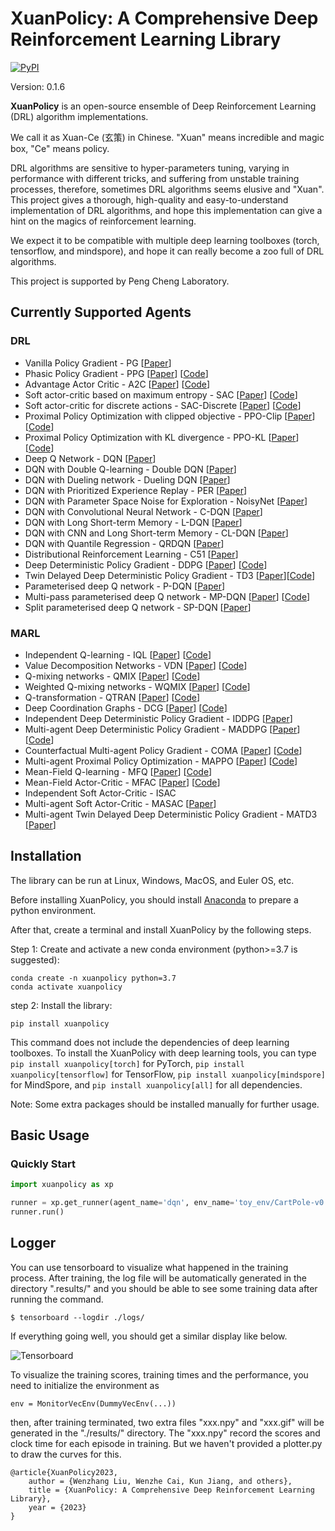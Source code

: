 # XuanPolicy: A Comprehensive Deep Reinforcement Learning Library #

[![PyPI](https://img.shields.io/badge/PyPI-0.1.6-green)](https://pypi.org/project/xuanpolicy/)

[//]: # ([![Conda]&#40;https://img.shields.io/conda/vn/conda-forge/tianshou&#41;]&#40;https://github.com/conda-forge/tianshou-feedstock&#41;)

[//]: # ([![Read the Docs]&#40;https://img.shields.io/readthedocs/tianshou&#41;]&#40;https://tianshou.readthedocs.io/en/master&#41;)

[//]: # ([![Read the Docs]&#40;https://img.shields.io/readthedocs/tianshou-docs-zh-cn?label=%E4%B8%AD%E6%96%87%E6%96%87%E6%A1%A3&#41;]&#40;https://tianshou.readthedocs.io/zh/master/&#41;)

[//]: # ([![Unittest]&#40;https://github.com/thu-ml/tianshou/workflows/Unittest/badge.svg?branch=master&#41;]&#40;https://github.com/thu-ml/tianshou/actions&#41;)

[//]: # ([![codecov]&#40;https://img.shields.io/codecov/c/gh/thu-ml/tianshou&#41;]&#40;https://codecov.io/gh/thu-ml/tianshou&#41;)

[//]: # ([![GitHub issues]&#40;https://img.shields.io/github/issues/thu-ml/tianshou&#41;]&#40;https://github.com/thu-ml/tianshou/issues&#41;)

[//]: # ([![GitHub stars]&#40;https://img.shields.io/github/stars/thu-ml/tianshou&#41;]&#40;https://github.com/thu-ml/tianshou/stargazers&#41;)

[//]: # ([![GitHub forks]&#40;https://img.shields.io/github/forks/thu-ml/tianshou&#41;]&#40;https://github.com/thu-ml/tianshou/network&#41;)

[//]: # ([![GitHub license]&#40;https://img.shields.io/github/license/thu-ml/tianshou&#41;]&#40;https://github.com/thu-ml/tianshou/blob/master/LICENSE&#41;)

Version: 0.1.6

**XuanPolicy** is an open-source ensemble of Deep Reinforcement Learning (DRL) algorithm implementations.

We call it as Xuan-Ce (玄策) in Chinese. 
"Xuan" means incredible and magic box, "Ce" means policy.

DRL algorithms are sensitive to hyper-parameters tuning, varying in performance with different tricks, 
and suffering from unstable training processes, therefore, sometimes DRL algorithms seems elusive and "Xuan". 
This project gives a thorough, high-quality and easy-to-understand implementation of DRL algorithms, 
and hope this implementation can give a hint on the magics of reinforcement learning.

We expect it to be compatible with multiple deep learning toolboxes (torch, tensorflow, and mindspore),
and hope it can really become a zoo full of DRL algorithms. 

This project is supported by Peng Cheng Laboratory.

## Currently Supported Agents ##

### DRL ###
- Vanilla Policy Gradient - PG [[Paper](https://proceedings.neurips.cc/paper/2001/file/4b86abe48d358ecf194c56c69108433e-Paper.pdf)]
- Phasic Policy Gradient - PPG [[Paper](http://proceedings.mlr.press/v139/cobbe21a/cobbe21a.pdf)] [[Code](https://github.com/openai/phasic-policy-gradient)]
- Advantage Actor Critic - A2C [[Paper](http://proceedings.mlr.press/v48/mniha16.pdf)] [[Code](https://github.com/openai/baselines/tree/master/baselines/a2c)]
- Soft actor-critic based on maximum entropy - SAC [[Paper](http://proceedings.mlr.press/v80/haarnoja18b/haarnoja18b.pdf)] [[Code](http://github.com/haarnoja/sac)]
- Soft actor-critic for discrete actions - SAC-Discrete [[Paper](https://arxiv.org/pdf/1910.07207.pdf)] [[Code](https://github.com/p-christ/Deep-Reinforcement-Learning-Algorithms-with-PyTorch)]
- Proximal Policy Optimization with clipped objective - PPO-Clip [[Paper](https://arxiv.org/pdf/1707.06347.pdf)] [[Code]( https://github.com/berkeleydeeprlcourse/homework/tree/master/hw4)]
- Proximal Policy Optimization with KL divergence - PPO-KL [[Paper](https://arxiv.org/pdf/1707.06347.pdf)] [[Code]( https://github.com/berkeleydeeprlcourse/homework/tree/master/hw4)]
- Deep Q Network - DQN [[Paper](https://www.nature.com/articles/nature14236)]
- DQN with Double Q-learning - Double DQN [[Paper](https://ojs.aaai.org/index.php/AAAI/article/view/10295)]
- DQN with Dueling network - Dueling DQN [[Paper](http://proceedings.mlr.press/v48/wangf16.pdf)]
- DQN with Prioritized Experience Replay - PER [[Paper](https://arxiv.org/pdf/1511.05952.pdf)]
- DQN with Parameter Space Noise for Exploration - NoisyNet [[Paper](https://arxiv.org/pdf/1706.01905.pdf)]
- DQN with Convolutional Neural Network - C-DQN [[Paper](https://ieeexplore.ieee.org/abstract/document/9867958/)]
- DQN with Long Short-term Memory - L-DQN [[Paper](https://link.springer.com/article/10.1007/s10489-022-04317-2)]
- DQN with CNN and Long Short-term Memory - CL-DQN [[Paper](https://link.springer.com/article/10.1007/s10489-022-04317-2)]
- DQN with Quantile Regression - QRDQN [[Paper](https://ojs.aaai.org/index.php/AAAI/article/view/11791)]
- Distributional Reinforcement Learning - C51 [[Paper](http://proceedings.mlr.press/v70/bellemare17a/bellemare17a.pdf)]
- Deep Deterministic Policy Gradient - DDPG [[Paper](https://arxiv.org/pdf/1509.02971.pdf)] [[Code](https://github.com/openai/baselines/tree/master/baselines/ddpg)]
- Twin Delayed Deep Deterministic Policy Gradient - TD3 [[Paper](http://proceedings.mlr.press/v80/fujimoto18a/fujimoto18a.pdf)][[Code](https://github.com/sfujim/TD3)]
- Parameterised deep Q network - P-DQN [[Paper](https://arxiv.org/pdf/1810.06394.pdf)]
- Multi-pass parameterised deep Q network - MP-DQN [[Paper](https://arxiv.org/pdf/1905.04388.pdf)] [[Code](https://github.com/cycraig/MP-DQN)]
- Split parameterised deep Q network - SP-DQN [[Paper](https://arxiv.org/pdf/1810.06394.pdf)]

### MARL ###
- Independent Q-learning - IQL [[Paper](https://hal.science/file/index/docid/720669/filename/Matignon2012independent.pdf)] [[Code](https://github.com/oxwhirl/pymarl)]
- Value Decomposition Networks - VDN [[Paper](https://arxiv.org/pdf/1706.05296.pdf)] [[Code](https://github.com/oxwhirl/pymarl)]
- Q-mixing networks - QMIX [[Paper](http://proceedings.mlr.press/v80/rashid18a/rashid18a.pdf)] [[Code](https://github.com/oxwhirl/pymarl)]
- Weighted Q-mixing networks - WQMIX [[Paper](https://proceedings.neurips.cc/paper/2020/file/73a427badebe0e32caa2e1fc7530b7f3-Paper.pdf)] [[Code](https://github.com/oxwhirl/wqmix)]
- Q-transformation - QTRAN [[Paper](http://proceedings.mlr.press/v97/son19a/son19a.pdf)] [[Code](https://github.com/Sonkyunghwan/QTRAN)]
- Deep Coordination Graphs - DCG [[Paper](http://proceedings.mlr.press/v119/boehmer20a/boehmer20a.pdf)] [[Code](https://github.com/wendelinboehmer/dcg)]
- Independent Deep Deterministic Policy Gradient - IDDPG [[Paper](https://proceedings.neurips.cc/paper/2017/file/68a9750337a418a86fe06c1991a1d64c-Paper.pdf)]
- Multi-agent Deep Deterministic Policy Gradient - MADDPG [[Paper](https://proceedings.neurips.cc/paper/2017/file/68a9750337a418a86fe06c1991a1d64c-Paper.pdf)] [[Code](https://github.com/openai/maddpg)]
- Counterfactual Multi-agent Policy Gradient - COMA [[Paper](https://ojs.aaai.org/index.php/AAAI/article/view/11794)] [[Code](https://github.com/oxwhirl/pymarl)]
- Multi-agent Proximal Policy Optimization - MAPPO [[Paper](https://proceedings.neurips.cc/paper_files/paper/2022/file/9c1535a02f0ce079433344e14d910597-Paper-Datasets_and_Benchmarks.pdf)] [[Code](https://github.com/marlbenchmark/on-policy)]
- Mean-Field Q-learning - MFQ [[Paper](http://proceedings.mlr.press/v80/yang18d/yang18d.pdf)] [[Code](https://github.com/mlii/mfrl)]
- Mean-Field Actor-Critic - MFAC [[Paper](http://proceedings.mlr.press/v80/yang18d/yang18d.pdf)] [[Code](https://github.com/mlii/mfrl)]
- Independent Soft Actor-Critic - ISAC 
- Multi-agent Soft Actor-Critic - MASAC [[Paper](https://arxiv.org/pdf/2104.06655.pdf)]
- Multi-agent Twin Delayed Deep Deterministic Policy Gradient - MATD3 [[Paper](https://arxiv.org/pdf/1910.01465.pdf)]

## Installation ##

The library can be run at Linux, Windows, MacOS, and Euler OS, etc.

Before installing XuanPolicy, you should install [Anaconda](https://www.anaconda.com/download) to prepare a python environment.

After that, create a terminal and install XuanPolicy by the following steps.

Step 1: Create and activate a new conda environment (python>=3.7 is suggested):

```commandline
conda create -n xuanpolicy python=3.7
conda activate xuanpolicy
```

step 2: Install the library:

```commandline
pip install xuanpolicy
```

This command does not include the dependencies of deep learning toolboxes. To install the XuanPolicy with 
deep learning tools, you can type `pip install xuanpolicy[torch]` for PyTorch, `pip install xuanpolicy[tensorflow]`
for TensorFlow, `pip install xuanpolicy[mindspore]` for MindSpore, and `pip install xuanpolicy[all]` for all dependencies.

Note: Some extra packages should be installed manually for further usage. 

## Basic Usage ##

### Quickly Start ###
```python
import xuanpolicy as xp

runner = xp.get_runner(agent_name='dqn', env_name='toy_env/CartPole-v0', is_test=False)
runner.run()
```

[//]: # (### Run a Demo ###)

[//]: # (The following four lines of code are enough to start training an RL agent.)

[//]: # (```)

[//]: # ($ python main.py --method dqn --env toy)

[//]: # (```)

[//]: # (As our project support multiprocess communication by mpi4py, so you can run with the following command to start training with K sub-process.)

[//]: # (```)

[//]: # ($ mpiexec -n K python main.py --method dqn --env toy)

[//]: # (```)

[//]: # ()
[//]: # (## Customize Usage ##)

[//]: # (- If you want to train an RL agent in your own environments, you can write an environment wrapper and implement the core function reset&#40;&#41; and step&#40;action&#41; and add it in make_env_funcs.py file. The environment template is shown in "./envs/wrappers/xxx_wrappers.py".)

[//]: # (- If you want to train an agent with some novel network architecture, you can modify content in the function define_network in the xxx_agent.py file in "agents/xxx/xxx_xx_agent". &#40;Hints: Better not playing with the content in define_optimization&#40;&#41; function.&#41;)

## Logger ##
You can use tensorboard to visualize what happened in the training process. After training, the log file will be automatically generated in the directory ".results/" and you should be able to see some training data after running the command.
``` 
$ tensorboard --logdir ./logs/
```
If everything going well, you should get a similar display like below. 

![Tensorboard](./common/debug.png)

To visualize the training scores, training times and the performance, you need to initialize the environment as 
```
env = MonitorVecEnv(DummyVecEnv(...))
```  
then, after training terminated, two extra files "xxx.npy" and "xxx.gif" will be generated in the "./results/" directory. The "xxx.npy" record the scores and clock time for each episode in training. But we haven't provided a plotter.py to draw the curves for this.  


[//]: # (## Experiments ##)

[//]: # (### MuJoCo ###)

[//]: # (We train our agents in MuJoCo benchmark &#40;HalfCheetah,...&#41; for 1M experience and compare with some other implementations &#40;stable-baselines, stable-baselines3, ...&#41;. The performance is shown below. We noticed that the scale of reward in our experiment is different, and we reckon it is mainly because the version of mujoco and the timesteps for each episode. For fair comparsion, we use the same )

[//]: # (hyperparameters for all the implementations.)

[//]: # (#### A2C ####)

[//]: # (| Environments&#40;1M,4 parallels&#41; | Ours | Stable-baselines&#40;tf&#41; |Stable-baselines3&#40;torch&#41;  |)

[//]: # (|  :----:  | :----:  |:--------------------:| :----: |)

[//]: # (| HalfCheetah-v3              |      |                      |                          |)

[//]: # (| Hopper-v3                   |      |                      |                          |)

[//]: # (| Walker2d-v3                 |      |                      |                          |)

[//]: # (| Ant-v3                      |      |                      |                          |)

[//]: # (| Swimmer-v3                  |      |                      |                          |)

[//]: # (| Humanoid-v3                 |      |                      |                          |)

[//]: # ()
[//]: # (#### ACER ####)

[//]: # (| Environments&#40;1M,4 parallels&#41; | Ours |  Stable-baselines&#40;tf&#41;  |Stable-baselines3&#40;torch&#41;  |)

[//]: # (|  :----:  | :----:  | :----: | :----: |)

[//]: # (| HalfCheetah-v3              |      |                      |                          |)

[//]: # (| Hopper-v3                   |      |                      |                          |)

[//]: # (| Walker2d-v3                 |      |                      |                          |)

[//]: # (| Ant-v3                      |      |                      |                          |)

[//]: # (| Swimmer-v3                  |      |                      |                          |)

[//]: # (| Humanoid-v3                 |      |                      |                          |)

[//]: # ()
[//]: # (#### ACKTR ####)

[//]: # (| Environments&#40;1M,4 parallels&#41; | Ours |  Stable-baselines&#40;tf&#41;  |Stable-baselines3&#40;torch&#41;  |)

[//]: # (|  :----:  | :----:  | :----: | :----: |)

[//]: # (| HalfCheetah-v3              |      |                      |                          |)

[//]: # (| Hopper-v3                   |      |                      |                          |)

[//]: # (| Walker2d-v3                 |      |                      |                          |)

[//]: # (| Ant-v3                      |      |                      |                          |)

[//]: # (| Swimmer-v3                  |      |                      |                          |)

[//]: # (| Humanoid-v3                 |      |                      |                          |)

[//]: # ()
[//]: # (#### TRPO ####)

[//]: # (| Environments&#40;1M,4 parallels&#41; | Ours |  Stable-baselines&#40;tf&#41;  |Stable-baselines3&#40;torch&#41;  |)

[//]: # (|  :----:  | :----:  | :----: | :----: |)

[//]: # (| HalfCheetah-v3              |      |                      |                          |)

[//]: # (| Hopper-v3                   |      |                      |                          |)

[//]: # (| Walker2d-v3                 |      |                      |                          |)

[//]: # (| Ant-v3                      |      |                      |                          |)

[//]: # (| Swimmer-v3                  |      |                      |                          |)

[//]: # (| Humanoid-v3                 |      |                      |                          |)

[//]: # ()
[//]: # (#### PPO ####)

[//]: # (| Environments&#40;1M,4 parallels&#41; | Ours |  Stable-baselines&#40;tf&#41;  |Stable-baselines3&#40;torch&#41;  |)

[//]: # (|  :----:  | :----:  | :----: | :----: |)

[//]: # (| HalfCheetah-v3              | ~3283 | ~1336.76&#40;std~133.12&#41;            |                          |)

[//]: # (| Hopper-v3                   |       | ~2764.86&#40;std~1090.03&#41;           |                          |)

[//]: # (| Walker2d-v3                 |       |  ~3094.35&#40;std~83.41&#41;            |                          |)

[//]: # (| Ant-v3                      |       | ~2508.44&#40;std~106.25&#41;            |                          |)

[//]: # (| Swimmer-v3                  |       |  ~43.13&#40;std~1.58&#41;                |                          |)

[//]: # (| Humanoid-v3                 |       |  ~549.35&#40;std~92.78&#41;              |                          |)

[//]: # (| Reacher-v3                  |       |  ~360.45&#40;std~43.95&#41;              |                          |)

[//]: # (| InvertedPendulum-v3                 |      |                      |                          |)

[//]: # (| InvertedDoublePendulum-v3                 |      |                      |                          |)

[//]: # (#### DDPG ####)

[//]: # (| Environments&#40;1M,4 parallels&#41; | Ours |  Stable-baselines&#40;tf&#41;  |Stable-baselines3&#40;torch&#41;  |)

[//]: # (|  :----:  | :----:  | :----: | :----: |)

[//]: # (| HalfCheetah-v3              |      |                 |                          |)

[//]: # (| Hopper-v3                   |      |                      |                          |)

[//]: # (| Walker2d-v3                 |      |                      |                          |)

[//]: # (| Ant-v3                      |      |                      |                          |)

[//]: # (| Swimmer-v3                  |      |                      |                          |)

[//]: # (| Humanoid-v3                 |      |                      |                          |)

[//]: # ()
[//]: # ()
[//]: # (#### TD3 ####)

[//]: # (| Environments&#40;1M,4 parallels&#41; | Ours |  Stable-baselines&#40;tf&#41;  |Stable-baselines3&#40;torch&#41;  |)

[//]: # (|  :----:  | :----:  | :----: | :----: |)

[//]: # (| HalfCheetah-v3              |   |                  |                          |)

[//]: # (| Hopper-v3                   |       |                 |                          |)

[//]: # (| Walker2d-v3                 |       |                      |                          |)

[//]: # (| Ant-v3                      |       |                      |                          |)

[//]: # (| Swimmer-v3                  |      |                      |                          |)

[//]: # (| Humanoid-v3                 |      |                      |                          |)

[//]: # ()
[//]: # (#### SAC ####)

[//]: # (| Environments&#40;1M,4 parallels&#41; | Ours |  Stable-baselines&#40;tf&#41;  |Stable-baselines3&#40;torch&#41;  |)

[//]: # (|  :----:  | :----:  | :----: | :----: |)

[//]: # (| HalfCheetah-v3              |   |                  |                          |)

[//]: # (| Hopper-v3                   |      |                      |                          |)

[//]: # (| Walker2d-v3                 |      |                      |                          |)

[//]: # (| Ant-v3                      |      |                      |                          |)

[//]: # (| Swimmer-v3                  |      |                      |                          |)

[//]: # (| Humanoid-v3                 |      |                      |                          |)

[//]: # ()

```
@article{XuanPolicy2023,
    author = {Wenzhang Liu, Wenzhe Cai, Kun Jiang, and others},
    title = {XuanPolicy: A Comprehensive Deep Reinforcement Learning Library},
    year = {2023}
}
```


